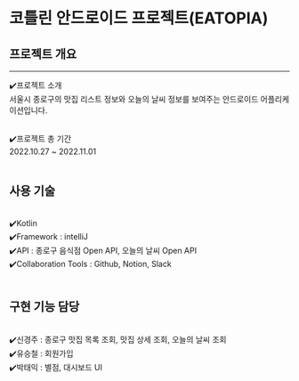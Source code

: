 # 코틀린 안드로이드 프로젝트(EATOPIA)

<h2>프로젝트 개요</h2><hr>
✔️프로젝트 소개<br>
서울시 종로구의 맛집 리스트 정보와 오늘의 날씨 정보를 보여주는 안드로이드 어플리케이션입니다.<br><br>


✔️프로젝트 총 기간<br>
2022.10.27 ~ 2022.11.01<br><br>


<h2>사용 기술</h2><br>
✔️Kotlin<br>
✔️Framework  :  intelliJ<br>
✔️API  :  종로구 음식점 Open API, 오늘의 날씨 Open API<br>
✔️Collaboration Tools : Github, Notion, Slack<br><br>

<h2>구현 기능 담당</h2><br>
✔️신경주  :  종로구 맛집 목록 조회, 맛집 상세 조회, 오늘의 날씨 조회<br>
✔️유승철  :  회원가입<br>
✔️박태익  :  별점, 대시보드 UI<br>
